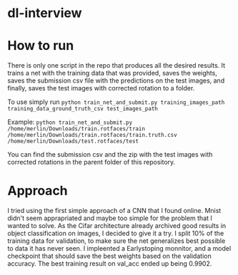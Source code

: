 # dl-interview

# How to run

There is only one script in the repo that produces all the desired results. It trains a net with the training data that was provided, saves the weights, saves the submission csv file with the predictions on the test images, and finally, saves the test images with corrected rotation to a folder.

To use simply run 
  ```python train_net_and_submit.py training_images_path training_data_ground_truth_csv test_images_path```

Example: 
  ```python train_net_and_submit.py /home/merlin/Downloads/train.rotfaces/train /home/merlin/Downloads/train.rotfaces/train.truth.csv /home/merlin/Downloads/test.rotfaces/test```

You can find the submission csv and the zip with the test images with corrected rotations in the parent folder of this repository.


# Approach

I tried using the first simple approach of a CNN that I found online. Mnist didn't seem apprapriated and maybe too simple for the problem that I wanted to solve. As the Cifar architecture already archived good results in object classification on images, I decided to give it a try. I split 10% of the training data for validation, to make sure the net generalizes best possible to data it has never seen. I impleented a Earlystoping monnitor, and a model checkpoint that should save the best weights based on the validation accuracy. The best training result on val_acc ended up being 0.9902.
